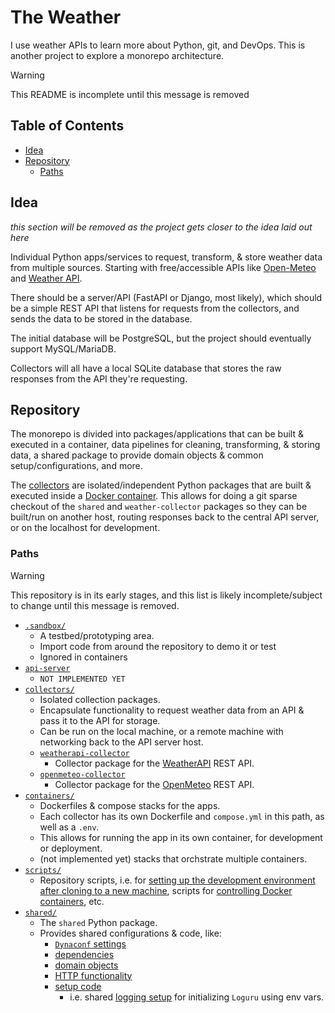 # The Weather <!-- omit in toc -->

I use weather APIs to learn more about Python, git, and DevOps. This is another project to explore a monorepo architecture.

> [!WARNING]
> This README is incomplete until this message is removed

## Table of Contents <!-- omit in toc -->

- [Idea](#idea)
- [Repository](#repository)
  - [Paths](#paths)


## Idea

*this section will be removed as the project gets closer to the idea laid out here*

Individual Python apps/services to request, transform, & store weather data from multiple sources. Starting with free/accessible APIs like [Open-Meteo](https://open-meteo.com) and [Weather API](https://www.weatherapi.com).

There should be a server/API (FastAPI or Django, most likely), which should be a simple REST API that listens for requests from the collectors, and sends the data to  be stored in the database.

The initial database will be PostgreSQL, but the project should eventually support MySQL/MariaDB.

Collectors will all have a local SQLite database that stores the raw responses from the API they're requesting.

## Repository

The monorepo is divided into packages/applications that can be built & executed in a container, data pipelines for cleaning, transforming, & storing data, a shared package to provide domain objects & common setup/configurations, and more.

The [collectors](./collectors/) are isolated/independent Python packages that are built & executed inside a [Docker container](containers/weatherapi-collector/). This allows for doing a git sparse checkout of the `shared` and `weather-collector` packages so they can be built/run on another host, routing responses back to the central API server, or on the localhost for development.

### Paths

> [!WARNING]
> This repository is in its early stages, and this list is likely incomplete/subject to change until this message is removed.

- [`.sandbox/`](./.sandbox/)
  - A testbed/prototyping area.
  - Import code from around the repository to demo it or test
  - Ignored in containers
- [`api-server`](./api-server/)
  - `NOT IMPLEMENTED YET`
- [`collectors/`](./collectors/)
  - Isolated collection packages.
  - Encapsulate functionality to request weather data from an API & pass it to the API for storage.
  - Can be run on the local machine, or a remote machine with networking back to the API server host.
  - [`weatherapi-collector`](./collectors/weatherapi-collector/)
    - Collector package for the [WeatherAPI](https://www.weatherapi.com) REST API.
  - [`openmeteo-collector`](./collectors/openmeteo-collector/)
    - Collector package for the [OpenMeteo](https://open-meteo.com) REST API.
- [`containers/`](./containers/)
  - Dockerfiles & compose stacks for the apps.
  - Each collector has its own Dockerfile and `compose.yml` in this path, as well as a `.env`.
  - This allows for running the app in its own container, for development or deployment.
  - (not implemented yet) stacks that orchstrate multiple containers.
- [`scripts/`](./scripts/)
  - Repository scripts, i.e. for [setting up the development environment after cloning to a new machine](./scripts/dev_setup.sh), scripts for [controlling Docker containers](./scripts/docker/), etc.
- [`shared/`](./shared/)
  - The `shared` Python package.
  - Provides shared configurations & code, like:
    - [`Dynaconf` settings](./shared/src/shared/config/)
    - [dependencies](./shared/src/shared/depends/)
    - [domain objects](./shared/src/shared/domain/)
    - [HTTP functionality](./shared/src/shared/http_lib/)
    - [setup code](./shared/src/shared/setup/)
      - i.e. shared [logging setup](./shared/src/shared/setup/_logging.py) for initializing `Loguru` using env vars.
